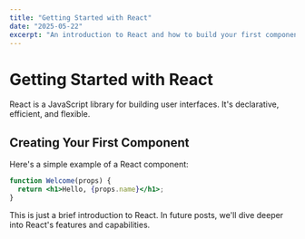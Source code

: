 ```yaml
---
title: "Getting Started with React"
date: "2025-05-22"
excerpt: "An introduction to React and how to build your first component."
---
```


# Getting Started with React

React is a JavaScript library for building user interfaces. It's declarative, efficient, and flexible.

## Creating Your First Component

Here's a simple example of a React component:

```jsx
function Welcome(props) {
  return <h1>Hello, {props.name}</h1>;
}
```

This is just a brief introduction to React. In future posts, we'll dive deeper into React's features and capabilities. 